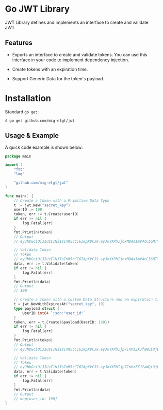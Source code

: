 # Go JWT Library

JWT Library defines and implements an interface to create and validate JWT.

## Features

* Exports an interface to create and validate tokens. You can use this interface in your code to implement dependency injection.

* Create tokens with an expiration time.

* Support Generic Data for the token's payload.

# Installation

Standard `go get`:

```
$ go get github.com/mig-elgt/jwt

```

## Usage & Example

A quick code example is shown below:

```go
package main

import (
	"fmt"
	"log"

	"github.com/mig-elgt/jwt"
)

func main() {
	// Create a Token with a Primitive Data Type
	t := jwt.New("secret_key")
	userID := 100
	token, err := t.Create(userID)
	if err != nil {
		log.Fatal(err)
	}
	fmt.Println(token)
	// Output
	// eyJhbGciOiJIUzI1NiIsInR5cCI6IkpXVCJ9.eyJkYXRhIjoxMDAsImV4cCI6MTY3NTg3NTcyNH0.CJVX6LQjTxQgiW7aUuNYcot6Re9Ba9DgW7XTm5G91lo

	// Validate Token
	// Token
	// eyJhbGciOiJIUzI1NiIsInR5cCI6IkpXVCJ9.eyJkYXRhIjoxMDAsImV4cCI6MTY3NTg3NTcyNH0.CJVX6LQjTxQgiW7aUuNYcot6Re9Ba9DgW7XTm5G91lo
	data, err := t.Validate(token)
	if err != nil {
		log.Fatal(err)
	}
	fmt.Println(data)
	// Output
	// 100

	// Create a Token with a custom Data Structure and an expiration time (in hours)
	t = jwt.NewWithExpiresAt("secret_key", 10)
	type payload struct {
		UserID int64 `json:"user_id"`
	}
	token, err = t.Create(&payload{UserID: 100})
	if err != nil {
		log.Fatal(err)
	}
	fmt.Println(token)
	// Output
	// eyJhbGciOiJIUzI1NiIsInR5cCI6IkpXVCJ9.eyJkYXRhIjp7InVzZXJfaWQiOjEwMH0sImV4cCI6MTY3MzQ5NDAzNX0.BBDIZvq4xYLEkMl1G8pX_w7XgyF_RTD0OR1UB1eirVI

	// Validate Token
	// Token
	// eyJhbGciOiJIUzI1NiIsInR5cCI6IkpXVCJ9.eyJkYXRhIjp7InVzZXJfaWQiOjEwMH0sImV4cCI6MTY3MzQ5NDAzNX0.BBDIZvq4xYLEkMl1G8pX_w7XgyF_RTD0OR1UB1eirVI
	data, err = t.Validate(token)
	if err != nil {
		log.Fatal(err)
	}
	fmt.Println(data)
	// Output
	// map[user_id: 100]
}
```
